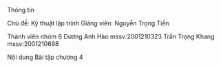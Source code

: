 Thóng tin 

Chủ đề: Kỹ thuật lập trình
Giảng viên: Nguyễn Trọng Tiến

Thành viên nhóm 6
Dương Anh Hào  mssv:2001210323
Trần Trọng Khang mssv:2001210698

Nội dung 
Bài tập chương 4
